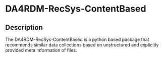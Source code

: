 # DA4RDM-RecSys-ContentBased

## Description
The DA4RDM-RecSys-ContentBased is a python based package that recommends similar data collections based on unstructured and explicitly provided meta information of files.

